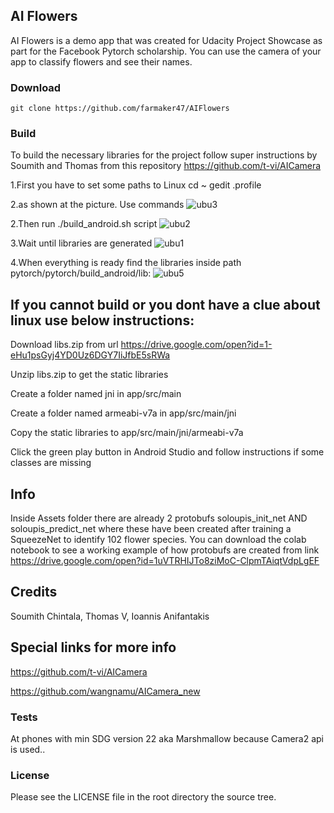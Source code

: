 ## AI Flowers

AI Flowers is a demo app that was created for Udacity Project Showcase as part for the Facebook Pytorch scholarship. You can use the camera of your app to classify flowers and see their names.

### Download

    git clone https://github.com/farmaker47/AIFlowers

### Build

To build the necessary libraries for the project follow super instructions by Soumith and Thomas from this repository
https://github.com/t-vi/AICamera

1.First you have to set some paths to Linux
cd ~
gedit .profile

2.as shown at the picture. Use commands
![ubu3](https://user-images.githubusercontent.com/26084498/50677461-ab370700-1002-11e9-9d2e-04672e143e05.png)

2.Then run ./build_android.sh script
![ubu2](https://user-images.githubusercontent.com/26084498/50677631-90b15d80-1003-11e9-9aa0-e315124110d6.png)

3.Wait until libraries are generated
![ubu1](https://user-images.githubusercontent.com/26084498/50677686-da9a4380-1003-11e9-9e74-86831a66eace.png)

4.When everything is ready find the libraries inside path pytorch/pytorch/build_android/lib:
![ubu5](https://user-images.githubusercontent.com/26084498/50677722-20efa280-1004-11e9-882c-a291c982ac56.png)


## If you cannot build or you dont have a clue about linux use below instructions:

Download libs.zip from url https://drive.google.com/open?id=1-eHu1psGyj4YD0Uz6DGY7IiJfbE5sRWa

Unzip libs.zip to get the static libraries

Create a folder named jni in app/src/main

Create a folder named armeabi-v7a in app/src/main/jni

Copy the static libraries to app/src/main/jni/armeabi-v7a

Click the green play button in Android Studio and follow instructions if some classes are missing


## Info
Inside Assets folder there are already 2 protobufs soloupis_init_net AND soloupis_predict_net where these have been created after training a SqueezeNet to identify 102 flower species. You can download the colab notebook to see a working example of how protobufs are created from link https://drive.google.com/open?id=1uVTRHIJTo8ziMoC-ClpmTAiqtVdpLgEF

## Credits
Soumith Chintala, Thomas V, Ioannis Anifantakis

## Special links for more info
https://github.com/t-vi/AICamera

https://github.com/wangnamu/AICamera_new

### Tests

At phones with min SDG version 22 aka Marshmallow because Camera2 api is used..

### License

Please see the LICENSE file in the root directory the source tree.
